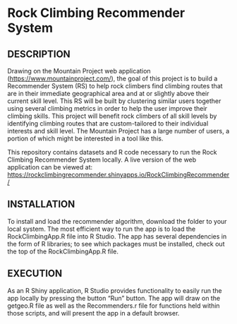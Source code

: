 # Rock Climbing Recommender System

## DESCRIPTION 

Drawing on the Mountain Project web application (https://www.mountainproject.com/), the goal of this project is to build a Recommender System (RS) to help rock climbers find climbing routes that are in their immediate geographical area and at or slightly above their current skill level. This RS will be built by clustering similar users together using several climbing metrics in order to help the user improve their climbing skills. This project will benefit rock climbers of all skill levels by identifying climbing routes that are custom-tailored to their individual interests and skill level. The Mountain Project has a large number of users, a portion of which might be interested in a tool like this. 

This repository contains datasets and R code necessary to run the Rock Climbing Recommender System locally. A live version of the web application can be viewed at: https://rockclimbingrecommender.shinyapps.io/RockClimbingRecommender/ 

## INSTALLATION

To install and load the recommender algorithm, download the folder to your local system. The most efficient way to run the app is to load the RockClimbingApp.R file into R Studio. The app has several dependencies in the form of R libraries; to see which packages must be installed, check out the top of the RockClimbingApp.R file. 

## EXECUTION 

As an R Shiny application, R Studio provides functionality to easily run the app locally by pressing the button “Run” button. The app will draw on the getgeo.R file as well as the Recommenders.r file for functions held within those scripts, and will present the app in a default browser.

